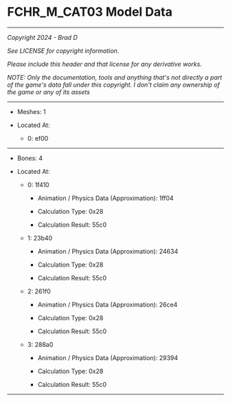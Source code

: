 # FCHR_M_CAT03 Model Data

---

*Copyright 2024 - Brad D*

*See LICENSE for copyright information.*

*Please include this header and that license for any derivative works.*

*NOTE: Only the documentation, tools and anything that's not directly a part of the game's data fall under this copyright. I don't claim any ownership of the game or any of its assets*

---

* Meshes: 1

* Located At:

  * 0: ef00

---

* Bones: 4

* Located At:

  * 0: 1f410

    * Animation / Physics Data (Approximation): 1ff04

    * Calculation Type: 0x28

    * Calculation Result: 55c0

  * 1: 23b40

    * Animation / Physics Data (Approximation): 24634

    * Calculation Type: 0x28

    * Calculation Result: 55c0

  * 2: 261f0

    * Animation / Physics Data (Approximation): 26ce4

    * Calculation Type: 0x28

    * Calculation Result: 55c0

  * 3: 288a0

    * Animation / Physics Data (Approximation): 29394

    * Calculation Type: 0x28

    * Calculation Result: 55c0

---

